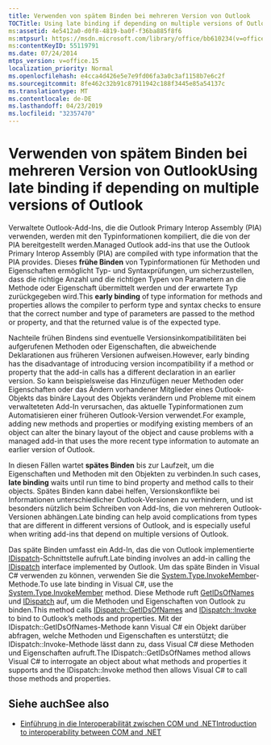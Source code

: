 ```yaml
---
title: Verwenden von spätem Binden bei mehreren Version von Outlook
TOCTitle: Using late binding if depending on multiple versions of Outlook
ms:assetid: 4e5412a0-d0f8-4819-ba0f-f36ba885f8f6
ms:mtpsurl: https://msdn.microsoft.com/library/office/bb610234(v=office.15)
ms:contentKeyID: 55119791
ms.date: 07/24/2014
mtps_version: v=office.15
localization_priority: Normal
ms.openlocfilehash: e4cca4d426e5e7e9fd06fa3a0c3af1158b7e6c2f
ms.sourcegitcommit: 8fe462c32b91c87911942c188f3445e85a54137c
ms.translationtype: MT
ms.contentlocale: de-DE
ms.lasthandoff: 04/23/2019
ms.locfileid: "32357470"
---
```

# <a name="using-late-binding-if-depending-on-multiple-versions-of-outlook"></a><span data-ttu-id="02aee-102">Verwenden von spätem Binden bei mehreren Version von Outlook</span><span class="sxs-lookup"><span data-stu-id="02aee-102">Using late binding if depending on multiple versions of Outlook</span></span>

<span data-ttu-id="02aee-103">Verwaltete Outlook-Add-Ins, die die Outlook Primary Interop Assembly (PIA) verwenden, werden mit den Typinformationen kompiliert, die die von der PIA bereitgestellt werden.</span><span class="sxs-lookup"><span data-stu-id="02aee-103">Managed Outlook add-ins that use the Outlook Primary Interop Assembly (PIA) are compiled with type information that the PIA provides.</span></span> <span data-ttu-id="02aee-104">Dieses **frühe Binden** von Typinformationen für Methoden und Eigenschaften ermöglicht Typ- und Syntaxprüfungen, um sicherzustellen, dass die richtige Anzahl und die richtigen Typen von Parametern an die Methode oder Eigenschaft übermittelt werden und der erwartete Typ zurückgegeben wird.</span><span class="sxs-lookup"><span data-stu-id="02aee-104">This **early binding** of type information for methods and properties allows the compiler to perform type and syntax checks to ensure that the correct number and type of parameters are passed to the method or property, and that the returned value is of the expected type.</span></span> 

<span data-ttu-id="02aee-105">Nachteile frühen Bindens sind eventuelle Versionsinkompatibilitäten bei aufgerufenen Methoden oder Eigenschaften, die abweichende Deklarationen aus früheren Versionen aufweisen.</span><span class="sxs-lookup"><span data-stu-id="02aee-105">However, early binding has the disadvantage of introducing version incompatibility if a method or property that the add-in calls has a different declaration in an earlier version.</span></span> <span data-ttu-id="02aee-106">So kann beispielsweise das Hinzufügen neuer Methoden oder Eigenschaften oder das Ändern vorhandener Mitglieder eines Outlook-Objekts das binäre Layout des Objekts verändern und Probleme mit einem verwalteteten Add-In verursachen, das aktuelle Typinformationen zum Automatisieren einer früheren Outlook-Version verwendet.</span><span class="sxs-lookup"><span data-stu-id="02aee-106">For example, adding new methods and properties or modifying existing members of an object can alter the binary layout of the object and cause problems with a managed add-in that uses the more recent type information to automate an earlier version of Outlook.</span></span> 

<span data-ttu-id="02aee-107">In diesen Fällen wartet **spätes Binden** bis zur Laufzeit, um die Eigenschaften und Methoden mit den Objekten zu verbinden.</span><span class="sxs-lookup"><span data-stu-id="02aee-107">In such cases, **late binding** waits until run time to bind property and method calls to their objects.</span></span> <span data-ttu-id="02aee-108">Spätes Binden kann dabei helfen, Versionskonflikte bei Informationen unterschiedlicher Outlook-Versionen zu verhindern, und ist besonders nützlich beim Schreiben von Add-Ins, die von mehreren Outlook-Versionen abhängen.</span><span class="sxs-lookup"><span data-stu-id="02aee-108">Late binding can help avoid complications from types that are different in different versions of Outlook, and is especially useful when writing add-ins that depend on multiple versions of Outlook.</span></span>

<span data-ttu-id="02aee-109">Das späte Binden umfasst ein Add-In, das die von Outlook implementierte [IDispatch](https://docs.microsoft.com/windows/desktop/api/oaidl/nn-oaidl-idispatch)-Schnittstelle aufruft.</span><span class="sxs-lookup"><span data-stu-id="02aee-109">Late binding involves an add-in calling the [IDispatch](https://docs.microsoft.com/windows/desktop/api/oaidl/nn-oaidl-idispatch) interface implemented by Outlook.</span></span> <span data-ttu-id="02aee-110">Um das späte Binden in Visual C\# verwenden zu können, verwenden Sie die [System.Type.InvokeMember](https://docs.microsoft.com/dotnet/api/system.type.invokemember?view=netframework-4.7.2)-Methode.</span><span class="sxs-lookup"><span data-stu-id="02aee-110">To use late binding in Visual C\#, use the [System.Type.InvokeMember](https://docs.microsoft.com/dotnet/api/system.type.invokemember?view=netframework-4.7.2) method.</span></span> <span data-ttu-id="02aee-111">Diese Methode ruft [GetIDsOfNames](https://docs.microsoft.com/windows/desktop/api/oaidl/nf-oaidl-idispatch-getidsofnames) und [IDispatch](https://docs.microsoft.com/windows/desktop/api/oaidl/nf-oaidl-idispatch-invoke) auf, um die Methoden und Eigenschaften von Outlook zu binden.</span><span class="sxs-lookup"><span data-stu-id="02aee-111">This method calls [IDispatch::GetIDsOfNames](https://docs.microsoft.com/windows/desktop/api/oaidl/nf-oaidl-idispatch-getidsofnames) and [IDispatch::Invoke](https://docs.microsoft.com/windows/desktop/api/oaidl/nf-oaidl-idispatch-invoke) to bind to Outlook’s methods and properties.</span></span> <span data-ttu-id="02aee-112">Mit der IDispatch::GetIDsOfNames-Methode kann Visual C\# ein Objekt darüber abfragen, welche Methoden und Eigenschaften es unterstützt; die IDispatch::Invoke-Methode lässt dann zu, dass Visual C\# diese Methoden und Eigenschaften aufruft.</span><span class="sxs-lookup"><span data-stu-id="02aee-112">The IDispatch::GetIDsOfNames method allows Visual C\# to interrogate an object about what methods and properties it supports and the IDispatch::Invoke method then allows Visual C\# to call those methods and properties.</span></span> 

<!-- PAGES 404 
For more information about using late binding in C\#, see [KB 302902: Binding for Office Automation Servers with Visual C\# .NET](https://go.microsoft.com/fwlink/?linkid=88971). For more information about using late binding in Visual Basic, see [KB 304661: How to Use Visual Basic .NET for Binding for Office Automation Servers](https://go.microsoft.com/fwlink/?linkid=88972).

Note that late binding requires obtaining a DispID for every method or property, so late binding generally does not perform as well as early binding. For more information about how early binding compares with late binding, see [KB 245115: Using Early Binding and Late Binding in Automation](https://go.microsoft.com/fwlink/?linkid=88973). -->

## <a name="see-also"></a><span data-ttu-id="02aee-113">Siehe auch</span><span class="sxs-lookup"><span data-stu-id="02aee-113">See also</span></span>

- [<span data-ttu-id="02aee-114">Einführung in die Interoperabilität zwischen COM und .NET</span><span class="sxs-lookup"><span data-stu-id="02aee-114">Introduction to interoperability between COM and .NET</span></span>](introduction-to-interoperability-between-com-and-net.md)


